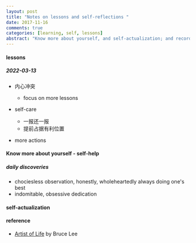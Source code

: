 ```yaml
---
layout: post
title: "Notes on lessons and self-reflections "
date: 2017-11-16
comments: true
categories: [learning, self, lessons]
abstract: "Know more about yourself, and self-actualization; and record the lessons"  
---
```


#### lessons  

##### 2022-03-13
* 内心冲突 
    - focus on more lessons

* self-care  
    - 一报还一报  
    - 提前占据有利位置  

* more actions  


#### Know more about yourself  - self-help  

##### daily discoveries 
* chociesless observation, honestly, wholeheartedly always doing one's best  
* indomitable, obsessive dedication  


#### self-actualization  

#### reference
*  [Artist of Life](https://book.douban.com/subject/5401208/) by Bruce Lee